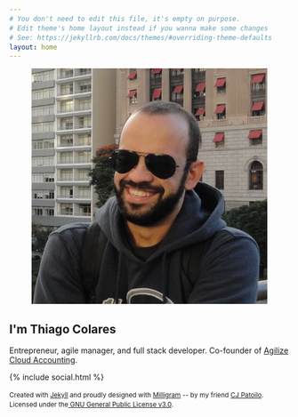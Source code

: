 ```yaml
---
# You don't need to edit this file, it's empty on purpose.
# Edit theme's home layout instead if you wanna make some changes
# See: https://jekyllrb.com/docs/themes/#overriding-theme-defaults
layout: home
---
```



<head>
	<meta charset="utf-8">
	<title>Thiago Colares</title>
	<link rel="stylesheet" href="https://fonts.googleapis.com/css?family=Roboto:300,300italic,700,700italic">
    <link rel="stylesheet" href="https://cdn.rawgit.com/necolas/normalize.css/master/normalize.css">
    <link rel="stylesheet" href="https://cdn.rawgit.com/milligram/milligram/master/dist/milligram.min.css">
	<!--[if IE]>
		<script src="http://html5shiv.googlecode.com/svn/trunk/html5.js"></script>
    <![endif]-->
    <link rel="stylesheet" href="assets/css/main.css">
    <meta name="viewport" content="width=device-width, initial-scale=1.0">
    <meta name="theme-color" content="#455A64">
</head>

<body id="home">
    <main class="wrapper">
    <section class="container" id="grids">
        <figure class="profile-avatar">
                <img src="assets/images/avatar-thiago-colares.JPG" alt="">
        </figure>
        <h2>I'm Thiago Colares</h2>
        <p>
            Entrepreneur, agile manager, and full stack developer. Co-founder of <a href="https://www.agilize.com.br">Agilize Cloud Accounting</a>.
        </p>
    </section>
    <section>
            {% include social.html %}
    </section>
    <footer class="footer">
        <section class="container">
            <p>
                <small>Created with <a href="https://jekyllrb.com/">Jekyll</a> and proudly designed with <a href="https://milligram.io/">Milligram</a> -- by my friend <a href="http://cjpatoilo.com" title="CJ Patoilo" target="_blank"> CJ Patoilo</a>. Licensed under the<a href="https://github.com/colares/colares.github.io/blob/master/LICENSE" title="MIT License" target="_blank"> GNU General Public License v3.0</a>.</small>
            </p>
        </section>
    </footer>
</main>
    
</body>